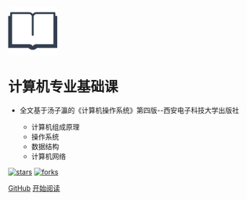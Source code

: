 <img src="_media/icon.png" width="100">

# 计算机专业基础课

- 全文基于汤子瀛的《计算机操作系统》第四版--西安电子科技大学出版社

  + 计算机组成原理 
  + 操作系统
  + 数据结构
  + 计算机网络

[![stars](https://badgen.net/github/stars/fmw666/CS-Basic-Courses?icon=github&color=4ab8a1)](https://github.com/fmw666/CS-Basic-Courses) 
[![forks](https://badgen.net/github/forks/fmw666/CS-Basic-Courses?icon=github&color=4ab8a1)](https://github.com/fmw666/CS-Basic-Courses)

[GitHub](https://github.com/fmw666/CS-Basic-Courses/)
[开始阅读](README.md)